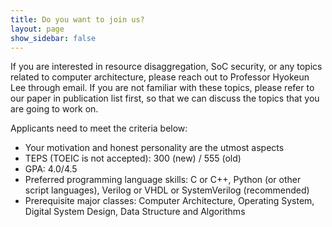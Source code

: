 ```yaml
---
title: Do you want to join us? 
layout: page
show_sidebar: false
---
```


If you are interested in resource disaggregation, SoC security, or any topics related to computer architecture, please reach out to Professor Hyokeun Lee through email. If you are not familiar with these topics, please refer to our paper in publication list first, so that we can discuss the topics that you are going to work on. 

Applicants need to meet the criteria below: 
- Your motivation and honest personality are the utmost aspects
- TEPS (TOEIC is not accepted): 300 (new) / 555 (old)
- GPA: 4.0/4.5
- Preferred programming language skills: C or C++, Python (or other script languages), Verilog or VHDL or SystemVerilog (recommended)
- Prerequisite major classes: Computer Architecture, Operating System, Digital System Design, Data Structure and Algorithms


